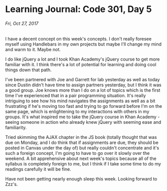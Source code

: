 # Learning Journal: Code 301, Day 5
###### Fri, Oct 27, 2017

I have a decent concept on this week's concepts. I don't really foresee myself using Handlebars in my own projects but maybe I'll change my mind and warm to it. Maybe not.

I do like jQuery a lot and I took Khan Academy's jQuery course to get more familiar with it. I think there's a lot of potential for learning and doing cool things down that path.

I've been partnered with Joe and Garrett for lab yesterday as well as today since Dustin didn't have time to assign partners yesterday, but I think it was a good group. Joe knows more than I do on a lot of topics which is the first time I've experienced that in a pair programming situation. It's really intriguing to see how his mind navigates the assignments as well as a bit frustrating if he's moving too fast and trying to go forward before I'm on the same page, which is enlightening to my interactions with others in my groups. It's what inspired me to take the jQuery course in Khan Academy - seeing someone in action who already knew jQuery with seeming ease and familiarity.

Tried skimming the AJAX chapter in the JS book (totally thought that was due on Monday, and I do think that if assignments are due, they should be posted in Canvas under the day of) but really couldn't concentrate and it's such a foreign concept, I'm going to have to go over it slowly over the weekend. A bit apprehensive about next week's topics because all of the syllabus is completely foreign to me, but I think if I take some time to do my readings carefully it will be fine.

Have not been getting nearly enough sleep this week. Looking forward to Zzz's.
